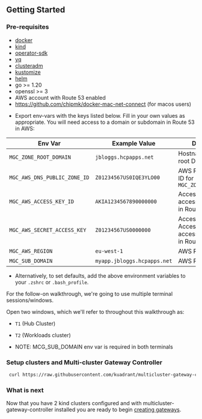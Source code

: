 ## Getting Started


### Pre-requisites

- [docker](https://docs.docker.com/engine/install/)
- [kind](https://kind.sigs.k8s.io/)
- [operator-sdk](https://sdk.operatorframework.io/docs/installation/)
- [yq](https://mikefarah.gitbook.io/yq/v/v3.x/)
- [clusteradm](https://github.com/open-cluster-management-io/clusteradm#install-the-clusteradm-command-line)
- [kustomize](https://kubectl.docs.kubernetes.io/installation/kustomize/)
- [helm](https://helm.sh/docs/intro/install/)
- go >= 1.20
- openssl >= 3
- AWS account with Route 53 enabled
- https://github.com/chipmk/docker-mac-net-connect (for macos users)

* Export env-vars with the keys listed below. Fill in your own values as appropriate. You will need access to a domain or subdomain in Route 53 in AWS:

| Env Var                      | Example Value               | Description                                                    |
|------------------------------|-----------------------------|----------------------------------------------------------------|
| `MGC_ZONE_ROOT_DOMAIN`       | `jbloggs.hcpapps.net`       | Hostname for the root Domain                                   |
| `MGC_AWS_DNS_PUBLIC_ZONE_ID` | `Z01234567US0IQE3YLO00`     | AWS Route 53 Zone ID for specified `MGC_ZONE_ROOT_DOMAIN`      | | 
| `MGC_AWS_ACCESS_KEY_ID`      | `AKIA1234567890000000`      | Access Key ID, with access to resources in Route 53            |
| `MGC_AWS_SECRET_ACCESS_KEY`  | `Z01234567US0000000`        | Access Secret Access Key, with access to resources in Route 53 |
| `MGC_AWS_REGION`             | `eu-west-1`                 | AWS Region                                                     |
| `MGC_SUB_DOMAIN`             | `myapp.jbloggs.hcpapps.net` | AWS Region                                                     |

* Alternatively, to set defaults, add the above environment variables to your `.zshrc` or `.bash_profile`.


For the follow-on walkthrough, we're going to use multiple terminal sessions/windows.

Open two windows, which we'll refer to throughout this walkthrough as:

* `T1` (Hub Cluster)
* `T2` (Workloads cluster)

* NOTE: MCG_SUB_DOMAIN env var is required in both terminals


### Setup clusters and Multi-cluster Gateway Controller

   ```bash
    curl https://raw.githubusercontent.com/kuadrant/multicluster-gateway-controller/main/hack/quickstart-setup.sh | bash
   ```

### What is next

Now that you have 2 kind clusters configured and with multicluster-gateway-controller installed you are ready to begin [creating gateways](https://docs.kuadrant.io/multicluster-gateway-controller/docs/how-to/ocm-control-plane-walkthrough/#create-a-gateway).

